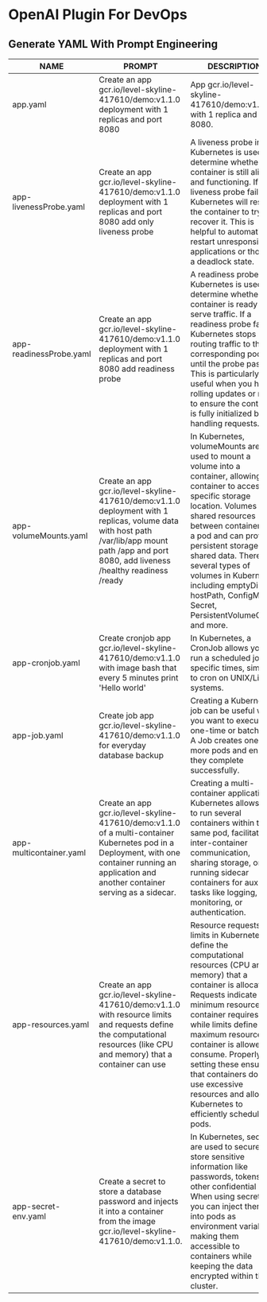 # OpenAI Plugin For DevOps

## Generate YAML With Prompt Engineering

| NAME | PROMPT | DESCRIPTION | EXAMPLE | 
| ------------ | ------------ | ------------ | ------------ |
| app.yaml | Create an app gcr.io/level-skyline-417610/demo:v1.1.0 deployment with 1 replicas and port 8080 | App gcr.io/level-skyline-417610/demo:v1.1.0 with 1 replica and port 8080. | [app.yaml](./yaml/app.yaml) |
| app-livenessProbe.yaml | Create an app gcr.io/level-skyline-417610/demo:v1.1.0 deployment with 1 replicas and port 8080 add only liveness probe | A liveness probe in Kubernetes is used to determine whether a container is still alive and functioning. If the liveness probe fails, Kubernetes will restart the container to try to recover it. This is helpful to automatically restart unresponsive applications or those in a deadlock state. | [app-livenessProbe.yaml](./yaml/app-livenessProbe.yaml) |
| app-readinessProbe.yaml | Create an app gcr.io/level-skyline-417610/demo:v1.1.0 deployment with 1 replicas and port 8080 add readiness probe | A readiness probe in Kubernetes is used to determine whether a container is ready to serve traffic. If a readiness probe fails, Kubernetes stops routing traffic to the corresponding pod until the probe passes. This is particularly useful when you have rolling updates or need to ensure the container is fully initialized before handling requests. | [app-readinessProbe.yaml](./yaml/app-readinessProbe.yaml) |
| app-volumeMounts.yaml | Create an app gcr.io/level-skyline-417610/demo:v1.1.0 deployment with 1 replicas, volume data with host path /var/lib/app mount path /app and port 8080, add liveness /healthy readiness /ready | In Kubernetes, volumeMounts are used to mount a volume into a container, allowing the container to access a specific storage location. Volumes are shared resources between containers in a pod and can provide persistent storage or shared data. There are several types of volumes in Kubernetes, including emptyDir, hostPath, ConfigMap, Secret, PersistentVolumeClaim, and more. | [app-volumeMounts.yaml](./yaml/app-volumeMounts.yaml) | 
| app-cronjob.yaml | Create cronjob app gcr.io/level-skyline-417610/demo:v1.1.0 with image bash that every 5 minutes print 'Hello world' | In Kubernetes, a CronJob allows you to run a scheduled job at specific times, similar to cron on UNIX/Linux systems. | [app-cronjob.yaml](./yaml/app-cronjob.yaml) |
| app-job.yaml | Create job app gcr.io/level-skyline-417610/demo:v1.1.0 for everyday database backup | Creating a Kubernetes job can be useful when you want to execute a one-time or batch task. A Job creates one or more pods and ensures they complete successfully. | [app-job.yaml](./yaml/app-job.yaml) |
| app-multicontainer.yaml | Create an app gcr.io/level-skyline-417610/demo:v1.1.0 of a multi-container Kubernetes pod in a Deployment, with one container running an application and another container serving as a sidecar. | Creating a multi-container application in Kubernetes allows you to run several containers within the same pod, facilitating inter-container communication, sharing storage, or running sidecar containers for auxiliary tasks like logging, monitoring, or authentication. | [app-multicontainer.yaml](./yaml/app-multicontainer.yaml) |
| app-resources.yaml | Create an app gcr.io/level-skyline-417610/demo:v1.1.0 with resource limits and requests define the computational resources (like CPU and memory) that a container can use | Resource requests and limits in Kubernetes define the computational resources (CPU and memory) that a container is allocated. Requests indicate the minimum resources a container requires, while limits define the maximum resources a container is allowed to consume. Properly setting these ensures that containers don't use excessive resources and allows Kubernetes to efficiently schedule pods. | [app-resources.yaml](./yaml/app-resources.yaml) |
| app-secret-env.yaml | Create a secret to store a database password and injects it into a container from the image gcr.io/level-skyline-417610/demo:v1.1.0. | In Kubernetes, secrets are used to securely store sensitive information like passwords, tokens, or other confidential data. When using secrets, you can inject them into pods as environment variables, making them accessible to containers while keeping the data encrypted within the cluster. | [app-secret-env.yaml](./yaml/app-secret-env.yaml) |